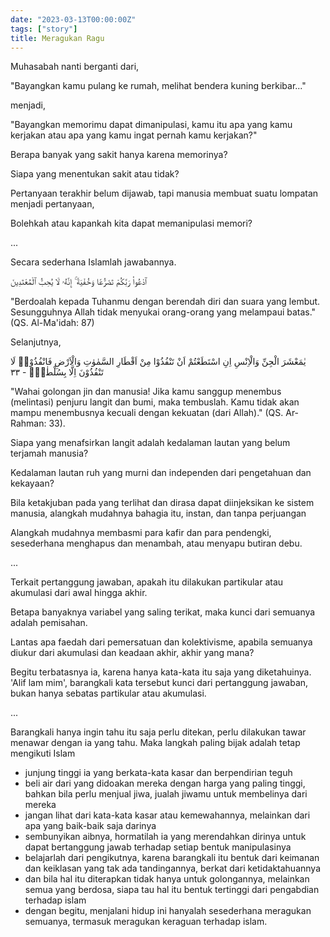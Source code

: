 ```yaml
---
date: "2023-03-13T00:00:00Z"
tags: ["story"]
title: Meragukan Ragu
---
```


Muhasabah nanti berganti dari, 

"Bayangkan kamu pulang ke rumah, melihat bendera kuning berkibar..." 

menjadi, 

"Bayangkan memorimu dapat dimanipulasi, kamu itu apa yang kamu kerjakan atau apa yang kamu ingat pernah kamu kerjakan?"

Berapa banyak yang sakit hanya karena memorinya? 

Siapa yang menentukan sakit atau tidak? 

Pertanyaan terakhir belum dijawab, tapi manusia membuat suatu lompatan menjadi pertanyaan, 

Bolehkah atau kapankah kita dapat memanipulasi memori?

...

Secara sederhana Islamlah jawabannya.

ٱدْعُوا۟ رَبَّكُمْ تَضَرُّعًا وَخُفْيَةً ۚ إِنَّهُۥ لَا يُحِبُّ ٱلْمُعْتَدِينَ

"Berdoalah kepada Tuhanmu dengan berendah diri dan suara yang lembut. Sesungguhnya Allah tidak menyukai orang-orang yang melampaui batas." (QS. Al-Ma'idah: 87)

Selanjutnya,

يٰمَعْشَرَ الْجِنِّ وَالْاِنْسِ اِنِ اسْتَطَعْتُمْ اَنْ تَنْفُذُوْا مِنْ اَقْطَارِ السَّمٰوٰتِ وَالْاَرْضِ فَانْفُذُوْاۗ لَا تَنْفُذُوْنَ اِلَّا بِسُلْطٰنٍۚ - ٣٣

"Wahai golongan jin dan manusia! Jika kamu sanggup menembus (melintasi) penjuru langit dan bumi, maka tembuslah. Kamu tidak akan mampu menembusnya kecuali dengan kekuatan (dari Allah)." (QS. Ar-Rahman: 33).

Siapa yang menafsirkan langit adalah kedalaman lautan yang belum terjamah manusia?

Kedalaman lautan ruh yang murni dan independen dari pengetahuan dan kekayaan?

Bila ketakjuban pada yang terlihat dan dirasa dapat diinjeksikan ke sistem manusia, alangkah mudahnya bahagia itu, instan, dan tanpa perjuangan

Alangkah mudahnya membasmi para kafir dan para pendengki, sesederhana menghapus dan menambah, atau menyapu butiran debu.

...

Terkait pertanggung jawaban, apakah itu dilakukan partikular atau akumulasi dari awal hingga akhir. 

Betapa banyaknya variabel yang saling terikat, maka kunci dari semuanya adalah pemisahan. 

Lantas apa faedah dari pemersatuan dan kolektivisme, apabila semuanya diukur dari akumulasi dan keadaan akhir, akhir yang mana?

Begitu terbatasnya ia, karena hanya kata-kata itu saja yang diketahuinya. 
'Alif lam mim', barangkali kata tersebut kunci dari pertanggung jawaban, bukan hanya sebatas partikular atau akumulasi. 

...

Barangkali hanya ingin tahu itu saja perlu ditekan, perlu dilakukan tawar menawar dengan ia yang tahu. Maka langkah paling bijak adalah tetap mengikuti Islam

- junjung tinggi ia yang berkata-kata kasar dan berpendirian teguh
- beli air dari yang didoakan mereka dengan harga yang paling tinggi, bahkan bila perlu menjual jiwa, jualah jiwamu untuk membelinya dari mereka
- jangan lihat dari kata-kata kasar atau kemewahannya, melainkan dari apa yang baik-baik saja darinya
- sembunyikan aibnya, hormatilah ia yang merendahkan dirinya untuk dapat bertanggung jawab terhadap setiap bentuk manipulasinya
- belajarlah dari pengikutnya, karena barangkali itu bentuk dari keimanan dan keiklasan yang tak ada tandingannya, berkat dari ketidaktahuannya
- dan bila hal itu diterapkan tidak hanya untuk golongannya, melainkan semua yang berdosa, siapa tau hal itu bentuk tertinggi dari pengabdian terhadap islam
- dengan begitu, menjalani hidup ini hanyalah sesederhana meragukan semuanya, termasuk meragukan keraguan terhadap islam.